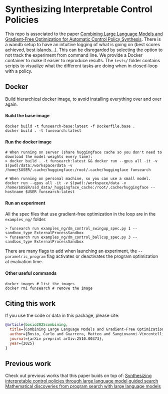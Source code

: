 # Synthesizing Interpretable Control Policies
This repo is associated to the paper [Combining Large Language Models and Gradient-Free Optimization for Automatic Control Policy Synthesis](https://arxiv.org/abs/2510.00373).
There is a wandb setup to have an intuitive logging of what is going on (best scores achieved, best islands...). This can be disregarded by selecting the option to not track the experiment from command line.
We provide a Docker container to make it easier to reproduce results.
The `tests/` folder contains scripts to visualize what the different tasks are doing when in closed-loop with a policy.

## Docker
Build hierarchical docker image, to avoid installing everything over and over again.

#### Build the base image
```
docker build -t funsearch-base:latest -f Dockerfile.base .
docker build . -t funsearch:latest
```

#### Run the docker image
```
# When running on server (share huggingface cache so you don't need to download the model weights every time):
> docker build . -t funsearch:latest && docker run --gpus all -it -v $(pwd)/data:/workspace/data -v /home/$USER/.cache/huggingface:/root/.cache/huggingface funsearch

# When running on personal machine, so you can use a small model.
docker run --gpus all -it -v $(pwd):/workspace/data -v /home/$USER/ssd_data/_huggingface_cache:/root/.cache/huggingface --hostname $USER funsearch:latest
```
#### Run an experiment
All the spec files that use gradient-free optimization in the loop are in the `examples_ng/` folder.
```
> funsearch run examples_ng/dm_control_swingup_spec.py 1 --sandbox_type ExternalProcessSandbox
> funsearch run examples_ng/dm_control_ballcup_spec.py 3 --sandbox_type ExternalProcessSandbox
```
There are many flags to add when launching an experiment, the `--parametric_program` flag activates or deactivates the program optimization at evaluation time.

#### Other useful commands

```
docker images # list the images
docker rmi funsearch # remove the image
```

## Citing this work

If you use the code or data in this package, please cite:

```bibtex
@article{bosio2025combining,
  title={Combining Large Language Models and Gradient-Free Optimization for Automatic Control Policy Synthesis},
  author={Bosio, Carlo and Guarrera, Matteo and Sangiovanni-Vincentelli, Alberto and Mueller, Mark W},
  journal={arXiv preprint arXiv:2510.00373},
  year={2025}
}
```
## Previous work
Check out previous works that this paper buids on top of:
[Synthesizing interpretable control policies through large language model guided search](https://ieeexplore.ieee.org/abstract/document/11107729/)
[Mathematical discoveries from program search with large language models](https://www.nature.com/articles/s41586-023-06924-6)
